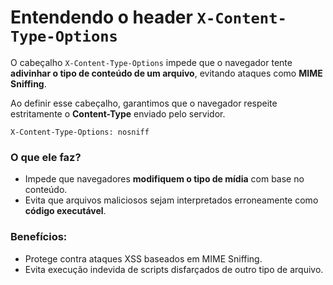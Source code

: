 # Entendendo o header `X-Content-Type-Options`

O cabeçalho `X-Content-Type-Options` impede que o navegador tente **adivinhar o tipo de conteúdo de um arquivo**, evitando ataques como **MIME Sniffing**.

Ao definir esse cabeçalho, garantimos que o navegador respeite estritamente o **Content-Type** enviado pelo servidor.

```http
X-Content-Type-Options: nosniff
```

### O que ele faz?

- Impede que navegadores **modifiquem o tipo de mídia** com base no conteúdo.
- Evita que arquivos maliciosos sejam interpretados erroneamente como **código executável**.

### Benefícios:

- Protege contra ataques XSS baseados em MIME Sniffing.  
- Evita execução indevida de scripts disfarçados de outro tipo de arquivo.  